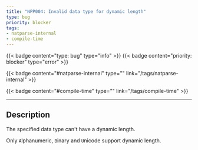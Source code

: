 ```yaml
---
title: "NPP004: Invalid data type for dynamic length"
type: bug
priority: blocker
tags:
- natparse-internal 
- compile-time 
---
```


{{< badge content="type: bug" type="info" >}}
{{< badge content="priority: blocker" type="error" >}}


{{< badge content="#natparse-internal" type="" link="/tags/natparse-internal" >}}

{{< badge content="#compile-time" type="" link="/tags/compile-time" >}}

---

## Description
The specified data type can't have a dynamic length.

Only `A`lphanumeric, `B`inary and `U`nicode support dynamic length.
